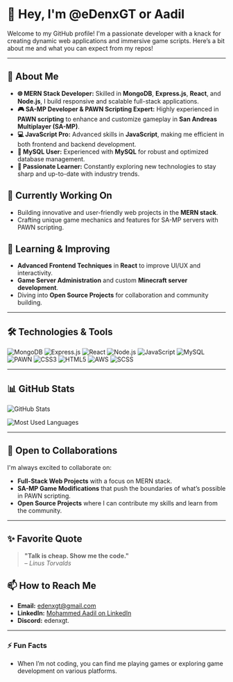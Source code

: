 # 👋 Hey, I'm @eDenxGT or Aadil

Welcome to my GitHub profile! I'm a passionate developer with a knack for creating dynamic web applications and immersive game scripts. Here’s a bit about me and what you can expect from my repos!

---

## 🚀 About Me

- **🌐 MERN Stack Developer:** Skilled in **MongoDB**, **Express.js**, **React**, and **Node.js**, I build responsive and scalable full-stack applications.
- **🎮 SA-MP Developer & PAWN Scripting Expert:** Highly experienced in **PAWN scripting** to enhance and customize gameplay in **San Andreas Multiplayer (SA-MP)**.
- **💻 JavaScript Pro:** Advanced skills in **JavaScript**, making me efficient in both frontend and backend development.
- **💾 MySQL User:** Experienced with **MySQL** for robust and optimized database management.
- **📂 Passionate Learner:** Constantly exploring new technologies to stay sharp and up-to-date with industry trends.

## 👀 Currently Working On
- Building innovative and user-friendly web projects in the **MERN stack**.
- Crafting unique game mechanics and features for SA-MP servers with PAWN scripting.

## 🌱 Learning & Improving
- **Advanced Frontend Techniques** in **React** to improve UI/UX and interactivity.
- **Game Server Administration** and custom **Minecraft server development**.
- Diving into **Open Source Projects** for collaboration and community building.

---

## 🛠 Technologies & Tools
![MongoDB](https://img.shields.io/badge/MongoDB-4EA94B?style=flat-square&logo=mongodb&logoColor=white)
![Express.js](https://img.shields.io/badge/Express.js-404D59?style=flat-square)
![React](https://img.shields.io/badge/React-61DAFB?style=flat-square&logo=react&logoColor=black)
![Node.js](https://img.shields.io/badge/Node.js-43853D?style=flat-square&logo=node-dot-js&logoColor=white)
![JavaScript](https://img.shields.io/badge/JavaScript-F7DF1E?style=flat-square&logo=javascript&logoColor=black)
![MySQL](https://img.shields.io/badge/MySQL-00758f?style=flat-square&logo=mysql&logoColor=white)
![PAWN](https://img.shields.io/badge/PAWN-orange?style=flat-square&logo=PAWN&logoColor=white)
![CSS3](https://img.shields.io/badge/CSS3-1572B6?style=flat-square&logo=css3&logoColor=white)
![HTML5](https://img.shields.io/badge/HTML5-E34F26?style=flat-square&logo=html5&logoColor=white)
![AWS](https://img.shields.io/badge/AWS-232F3E?style=flat-square&logo=amazon-aws&logoColor=white)
![SCSS](https://img.shields.io/badge/SCSS-CC6699?style=flat-square&logo=sass&logoColor=white)

---

## 📊 GitHub Stats

![GitHub Stats](https://github-readme-stats.vercel.app/api?username=eDenxGT&show_icons=true&theme=radical&include_all_commits=true&count_private=true)

![Most Used Languages](https://github-readme-stats.vercel.app/api/top-langs/?username=eDenxGT&layout=compact&theme=radical)

---

## 🤝 Open to Collaborations
I'm always excited to collaborate on:
- **Full-Stack Web Projects** with a focus on MERN stack.
- **SA-MP Game Modifications** that push the boundaries of what’s possible in PAWN scripting.
- **Open Source Projects** where I can contribute my skills and learn from the community.

---

## ✨ Favorite Quote
> **"Talk is cheap. Show me the code."**  
> – *Linus Torvalds*

## 📫 How to Reach Me
- **Email:** [edenxgt@gmail.com](mailto:edenxgt@gmail.com)
- **LinkedIn:** [Mohammed Aadil on LinkedIn](https://www.linkedin.com/in/mohammed-aadil-mk-37bbba2b1/)
- **Discord:** edenxgt.

---

### ⚡ Fun Facts
- When I’m not coding, you can find me playing games or exploring game development on various platforms.

<!---
eDenxGT/eDenxGT is a ✨ special ✨ repository because its `README.md` (this file) appears on your GitHub profile.
You can click the Preview link to take a look at your changes.
--->
